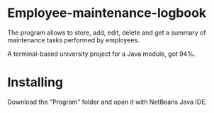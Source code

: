 # Employee-maintenance-logbook
The program allows to store, add, edit, delete and get a summary of maintenance tasks performed by employees.

A terminal-based university project for a Java module, got 94%.

# Installing
Download the "Program" folder and open it with NetBeans Java IDE.


